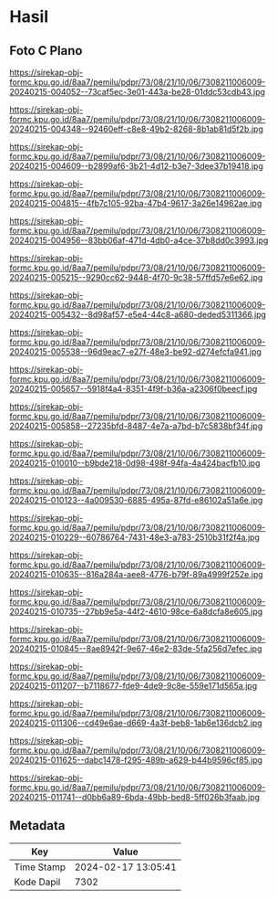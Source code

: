 # Hasil

## Foto C Plano

https://sirekap-obj-formc.kpu.go.id/8aa7/pemilu/pdpr/73/08/21/10/06/7308211006009-20240215-004052--73caf5ec-3e01-443a-be28-01ddc53cdb43.jpg

https://sirekap-obj-formc.kpu.go.id/8aa7/pemilu/pdpr/73/08/21/10/06/7308211006009-20240215-004348--92460eff-c8e8-49b2-8268-8b1ab81d5f2b.jpg

https://sirekap-obj-formc.kpu.go.id/8aa7/pemilu/pdpr/73/08/21/10/06/7308211006009-20240215-004609--b2899af6-3b21-4d12-b3e7-3dee37b19418.jpg

https://sirekap-obj-formc.kpu.go.id/8aa7/pemilu/pdpr/73/08/21/10/06/7308211006009-20240215-004815--4fb7c105-92ba-47b4-9617-3a26e14962ae.jpg

https://sirekap-obj-formc.kpu.go.id/8aa7/pemilu/pdpr/73/08/21/10/06/7308211006009-20240215-004956--83bb06af-471d-4db0-a4ce-37b8dd0c3993.jpg

https://sirekap-obj-formc.kpu.go.id/8aa7/pemilu/pdpr/73/08/21/10/06/7308211006009-20240215-005215--9290cc62-9448-4f70-9c38-57ffd57e6e62.jpg

https://sirekap-obj-formc.kpu.go.id/8aa7/pemilu/pdpr/73/08/21/10/06/7308211006009-20240215-005432--8d98af57-e5e4-44c8-a680-deded5311366.jpg

https://sirekap-obj-formc.kpu.go.id/8aa7/pemilu/pdpr/73/08/21/10/06/7308211006009-20240215-005538--96d9eac7-e27f-48e3-be92-d274efcfa941.jpg

https://sirekap-obj-formc.kpu.go.id/8aa7/pemilu/pdpr/73/08/21/10/06/7308211006009-20240215-005657--5918f4a4-8351-4f9f-b36a-a2306f0beecf.jpg

https://sirekap-obj-formc.kpu.go.id/8aa7/pemilu/pdpr/73/08/21/10/06/7308211006009-20240215-005858--27235bfd-8487-4e7a-a7bd-b7c5838bf34f.jpg

https://sirekap-obj-formc.kpu.go.id/8aa7/pemilu/pdpr/73/08/21/10/06/7308211006009-20240215-010010--b9bde218-0d98-498f-94fa-4a424bacfb10.jpg

https://sirekap-obj-formc.kpu.go.id/8aa7/pemilu/pdpr/73/08/21/10/06/7308211006009-20240215-010123--4a009530-6885-495a-87fd-e86102a51a6e.jpg

https://sirekap-obj-formc.kpu.go.id/8aa7/pemilu/pdpr/73/08/21/10/06/7308211006009-20240215-010229--60786764-7431-48e3-a783-2510b31f2f4a.jpg

https://sirekap-obj-formc.kpu.go.id/8aa7/pemilu/pdpr/73/08/21/10/06/7308211006009-20240215-010635--816a284a-aee8-4776-b79f-89a4999f252e.jpg

https://sirekap-obj-formc.kpu.go.id/8aa7/pemilu/pdpr/73/08/21/10/06/7308211006009-20240215-010735--27bb9e5a-44f2-4610-98ce-6a8dcfa8e605.jpg

https://sirekap-obj-formc.kpu.go.id/8aa7/pemilu/pdpr/73/08/21/10/06/7308211006009-20240215-010845--8ae8942f-9e67-46e2-83de-5fa256d7efec.jpg

https://sirekap-obj-formc.kpu.go.id/8aa7/pemilu/pdpr/73/08/21/10/06/7308211006009-20240215-011207--b7118677-fde9-4de9-9c8e-559e171d565a.jpg

https://sirekap-obj-formc.kpu.go.id/8aa7/pemilu/pdpr/73/08/21/10/06/7308211006009-20240215-011306--cd49e6ae-d669-4a3f-beb8-1ab6e136dcb2.jpg

https://sirekap-obj-formc.kpu.go.id/8aa7/pemilu/pdpr/73/08/21/10/06/7308211006009-20240215-011625--dabc1478-f295-489b-a629-b44b9596cf85.jpg

https://sirekap-obj-formc.kpu.go.id/8aa7/pemilu/pdpr/73/08/21/10/06/7308211006009-20240215-011741--d0bb6a89-6bda-49bb-bed8-5ff026b3faab.jpg


## Metadata

| Key        | Value               |
| ---------- | ------------------- |
| Time Stamp | 2024-02-17 13:05:41 |
| Kode Dapil | 7302                |



